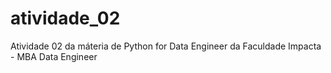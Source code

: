 # atividade_02
Atividade 02 da máteria de Python for Data Engineer da Faculdade Impacta - MBA Data Engineer
